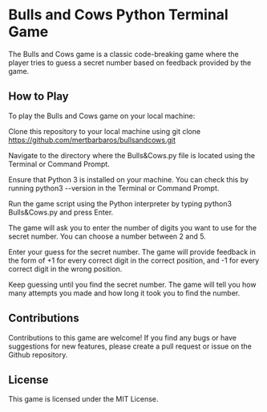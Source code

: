 # Bulls and Cows Python Terminal Game

The Bulls and Cows game is a classic code-breaking game where the player tries to guess a secret number based on feedback provided by the game.

## How to Play
To play the Bulls and Cows game on your local machine:

Clone this repository to your local machine using git clone https://github.com/mertbarbaros/bullsandcows.git

Navigate to the directory where the Bulls&Cows.py file is located using the Terminal or Command Prompt.

Ensure that Python 3 is installed on your machine. You can check this by running python3 --version in the Terminal or Command Prompt.

Run the game script using the Python interpreter by typing python3 Bulls&Cows.py and press Enter.

The game will ask you to enter the number of digits you want to use for the secret number. You can choose a number between 2 and 5.

Enter your guess for the secret number. The game will provide feedback in the form of +1 for every correct digit in the correct position, and -1 for every correct digit in the wrong position.

Keep guessing until you find the secret number. The game will tell you how many attempts you made and how long it took you to find the number.

## Contributions
Contributions to this game are welcome! If you find any bugs or have suggestions for new features, please create a pull request or issue on the Github repository.

## License
This game is licensed under the MIT License.
